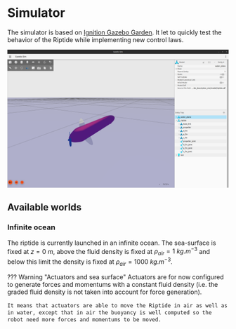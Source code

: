 # Simulator

The simulator is based on [Ignition Gazebo Garden](https://gazebosim.org/home). It let to quickly test the behavior of the Riptide while implementing new control laws.

![Riptide simulation in Ignition Gazebo Garden](gazebo_simulation.png)

## Available worlds

### Infinite ocean

The riptide is currently launched in an infinite ocean. The sea-surface is fixed at $z = 0\ m$, above the fluid density is fixed at $\rho_{air} = 1\ kg.m^{-3}$ and below this limit the density is fixed at $\rho_{air} = 1000\ kg.m^{-3}$.

??? Warning "Actuators and sea surface"
    Actuators are for now configured to generate forces and momentums with a constant fluid density (i.e. the graded fluid density is not taken into account for force generation).
    
    It means that actuators are able to move the Riptide in air as well as in water, except that in air the buoyancy is well computed so the robot need more forces and momentums to be moved.
